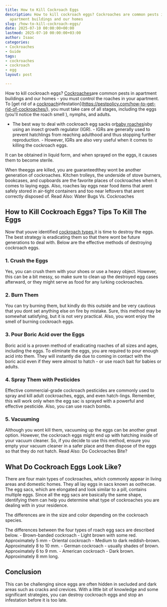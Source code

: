 ```yaml
---
title: How to Kill Cockroach Eggs
description: How to kill cockroach eggs? Cockroaches are common pests in 
  apartment buildings and our homes
slug: /how-to-kill-cockroach-eggs/
date: 2025-07-10 00:00:00+00:00
lastmod: 2025-07-10 00:00:00+03:00
author: Isaac
categories:
- Cockroaches
- Guide
tags:
- cockroaches
- cockroach
- egg
layout: post

---
```

How to kill cockroach eggs? [Cockroaches](https://pestpolicy.com/cockroach-eggs/)are common pests in apartment buildings and our homes - you must control the roaches in your apartment. To [get rid of a [cockroach](https://pestpolicy.com/cockroach-vs-palmetto-bug/)infestation](https://pestpolicy.com/how-to-get-rid-of-cockroaches/), you must take care of all stages, including the eggs (you'll notice the roach smell ), nymphs, and adults.

- The best way to deal with cockroach egg sacks or[baby roaches](https://pestpolicy.com/what-do-baby-roaches-look-like//)isby using an insect growth regulator (IGR). - IGRs are generally used to prevent hatchlings from reaching adulthood and thus stopping further reproduction. - However, IGRs are also very useful when it comes to killing the cockroach eggs.

It can be obtained in liquid form, and when sprayed on the eggs, it causes them to become sterile.

When theeggs are killed, you are guaranteedthey wont be another generation of cockroaches. Kitchen trolleys, the underside of stove burners, bookcases, and cupboards are the favorite places of cockroaches when it comes to laying eggs. Also, roaches lay eggs near food items that arent safely stored in air-tight containers and too near leftovers that arent correctly disposed of. Read Also: Water Bugs Vs. Cockroaches

##  How to Kill Cockroach Eggs? Tips To Kill The Eggs

Now that youve identified [cockroach types](https://extension.umn.edu/insects-infest-homes/cockroaches),it is time to destroy the eggs. The best strategy is eradicating them so that there wont be future generations to deal with. Below are the effective methods of destroying cockroach eggs.

###  1. Crush the Eggs

Yes, you can crush them with your shoes or use a heavy object. However, this can be a bit messy, so make sure to clean up the destroyed egg cases afterward, or they might serve as food for any lurking cockroaches.

###  2. Burn Them

You can try burning them, but kindly do this outside and be very cautious that you dont set anything else on fire by mistake. Sure, this method may be somewhat satisfying, but it is not very practical. Also, you wont enjoy the smell of burning cockroach eggs.

###  3. Pour Boric Acid over the Eggs

Boric acid is a proven method of eradicating roaches of all sizes and ages, including the eggs. To eliminate the eggs, you are required to pour enough acid into them. They will instantly die due to coming in contact with the boric acid even if they were almost to hatch - or use roach bait for babies or adults.

###  4. Spray Them with Pesticides

Effective commercial-grade cockroach pesticides are commonly used to spray and kill adult cockroaches, eggs, and even hatch-lings. Remember, this will work only when the egg sac is sprayed with a powerful and effective pesticide. Also, you can use roach bombs.

###  5. Vacuuming

Although you wont kill them, vacuuming up the eggs can be another great option. However, the cockroach eggs might end up with hatching inside of your vacuum cleaner. So, if you decide to use this method, ensure you empty your vacuum cleaner in a safer place and then dispose of the eggs so that they do not hatch. Read Also: Do Cockroaches Bite?

##  What Do Cockroach Eggs Look Like?

There are four main types of cockroaches, which commonly appear in living areas and domestic homes. They all lay eggs in sacs known as oothecae. The egg sacs, which are elongated and look similar to a pill, contains multiple eggs. Since all the egg sacs are basically the same shape, identifying them can help you determine what type of cockroaches you are dealing with in your residence.

The differences are in the size and color depending on the cockroach species.

The differences between the four types of roach egg sacs are described below. - Brown-banded cockroach - Light brown with some red. Approximately 5 mm - Oriental cockroach - Medium to dark reddish-brown. Approximately 8 to 10 mm. - German cockroach - usually shades of brown. Approximately 6 to 9 mm. - American cockroach - Dark brown. Approximately 8 mm long.

##  Conclusion

This can be challenging since eggs are often hidden in secluded and dark areas such as cracks and crevices. With a little bit of knowledge and some significant strategies, you can destroy cockroach eggs and stop an infestation before it is too late.
